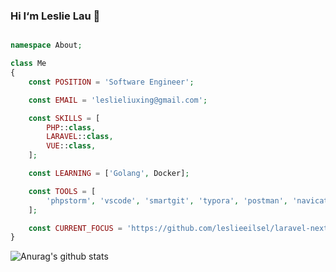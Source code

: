 ### Hi I‘m Leslie Lau 👋


```php

namespace About;

class Me
{
    const POSITION = 'Software Engineer';

    const EMAIL = 'leslieliuxing@gmail.com';

    const SKILLS = [
        PHP::class,
        LARAVEL::class,
        VUE::class,
    ];

    const LEARNING = ['Golang', Docker];

    const TOOLS = [
        'phpstorm', 'vscode', 'smartgit', 'typora', 'postman', 'navicat', 'windows terminal'
    ];

    const CURRENT_FOCUS = 'https://github.com/leslieeilsel/laravel-next';
}
```

![Anurag's github stats](https://github-readme-stats.vercel.app/api/?username=leslieeilsel&show_icons=true&title_color=fff&icon_color=79ff97&text_color=9f9f9f&bg_color=151515)
